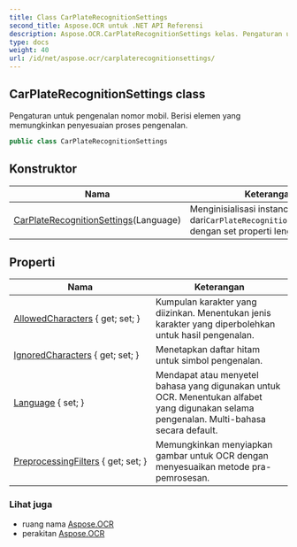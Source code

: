 ```yaml
---
title: Class CarPlateRecognitionSettings
second_title: Aspose.OCR untuk .NET API Referensi
description: Aspose.OCR.CarPlateRecognitionSettings kelas. Pengaturan untuk pengenalan nomor mobil. Berisi elemen yang memungkinkan penyesuaian proses pengenalan.
type: docs
weight: 40
url: /id/net/aspose.ocr/carplaterecognitionsettings/
---
```

## CarPlateRecognitionSettings class

Pengaturan untuk pengenalan nomor mobil. Berisi elemen yang memungkinkan penyesuaian proses pengenalan.

```csharp
public class CarPlateRecognitionSettings
```

## Konstruktor

| Nama | Keterangan |
| --- | --- |
| [CarPlateRecognitionSettings](carplaterecognitionsettings/)(Language) | Menginisialisasi instance baru dari`CarPlateRecognitionSettings`kelas dengan set properti lengkap. |

## Properti

| Nama | Keterangan |
| --- | --- |
| [AllowedCharacters](../../aspose.ocr/carplaterecognitionsettings/allowedcharacters/) { get; set; } | Kumpulan karakter yang diizinkan. Menentukan jenis karakter yang diperbolehkan untuk hasil pengenalan. |
| [IgnoredCharacters](../../aspose.ocr/carplaterecognitionsettings/ignoredcharacters/) { get; set; } | Menetapkan daftar hitam untuk simbol pengenalan. |
| [Language](../../aspose.ocr/carplaterecognitionsettings/language/) { set; } | Mendapat atau menyetel bahasa yang digunakan untuk OCR.  Menentukan alfabet yang digunakan selama pengenalan. Multi-bahasa secara default. |
| [PreprocessingFilters](../../aspose.ocr/carplaterecognitionsettings/preprocessingfilters/) { get; set; } | Memungkinkan menyiapkan gambar untuk OCR dengan menyesuaikan metode pra-pemrosesan. |

### Lihat juga

* ruang nama [Aspose.OCR](../../aspose.ocr/)
* perakitan [Aspose.OCR](../../)


